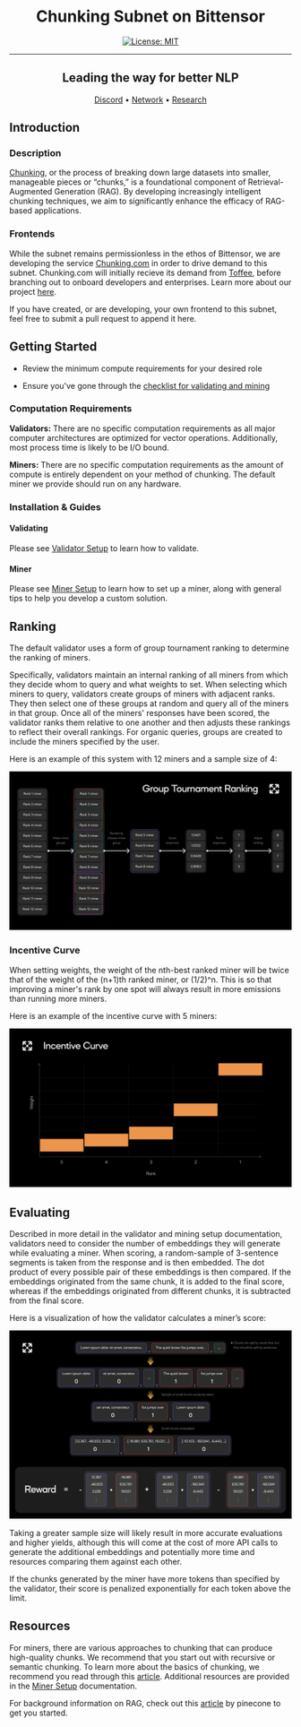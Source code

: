 <div align="center">

# **Chunking Subnet on Bittensor** <!-- omit in toc -->

[![License: MIT](https://img.shields.io/badge/License-MIT-yellow.svg)](https://opensource.org/licenses/MIT)

---

## Leading the way for better NLP <!-- omit in toc -->

[Discord](https://discord.gg/bittensor) • [Network](https://taostats.io/) • [Research](https://bittensor.com/whitepaper)

</div>

## Introduction

### Description

[Chunking](./docs/chunking.md), or the process of breaking down large datasets into smaller, manageable pieces or “chunks,” is a foundational component of Retrieval-Augmented Generation (RAG). By developing increasingly intelligent chunking techniques, we aim to significantly enhance the efficacy of RAG-based applications.

### Frontends

While the subnet remains permissionless in the ethos of Bittensor, we are developing the service [Chunking.com](https://chunking.com) in order to drive demand to this subnet. Chunking.com will initially recieve its demand from [Toffee](https://medium.com/@vectorchat/introducing-toffee-a-new-era-in-conversational-ai-cfd09c6648ae), before branching out to onboard developers and enterprises. Learn more about our project [here](https://vectorchat.ai).

If you have created, or are developing, your own frontend to this subnet, feel free to submit a pull request to append it here.

## Getting Started

- Review the minimum compute requirements for your desired role

- Ensure you've gone through the [checklist for validating and mining](https://docs.bittensor.com/subnets/checklist-for-validating-mining)

### Computation Requirements

**Validators:** There are no specific computation requirements as all major computer architectures are optimized for vector operations. Additionally, most process time is likely to be I/O bound.

**Miners:** There are no specific computation requirements as the amount of compute is entirely dependent on your method of chunking. The default miner we provide should run on any hardware.

### Installation & Guides

#### Validating

Please see [Validator Setup](./docs/validator_setup.md) to learn how to validate.

#### Miner

Please see [Miner Setup](./docs/miner_setup.md) to learn how to set up a miner, along with general tips to help you develop a custom solution.

## Ranking

The default validator uses a form of group tournament ranking to determine the ranking of miners.

Specifically, validators maintain an internal ranking of all miners from which they decide whom to query and what weights to set. When selecting which miners to query, validators create groups of miners with adjacent ranks. They then select one of these groups at random and query all of the miners in that group. Once all of the miners' responses have been scored, the validator ranks them relative to one another and then adjusts these rankings to reflect their overall rankings. For organic queries, groups are created to include the miners specified by the user.

Here is an example of this system with 12 miners and a sample size of 4:

![ranking_visualization](./assets/ranking_visualization.png)

### Incentive Curve

When setting weights, the weight of the nth-best ranked miner will be twice that of the weight of the (n+1)th ranked miner, or (1/2)^n. This is so that improving a miner's rank by one spot will always result in more emissions than running more miners.

Here is an example of the incentive curve with 5 miners:

![incentive_curve](./assets/incentive_curve.png)

## Evaluating

Described in more detail in the validator and mining setup documentation, validators need to consider the number of embeddings they will generate while evaluating a miner. When scoring, a random-sample of 3-sentence segments is taken from the response and is then embedded. The dot product of every possible pair of these embeddings is then compared. If the embeddings originated from the same chunk, it is added to the final score, whereas if the embeddings originated from different chunks, it is subtracted from the final score.

Here is a visualization of how the validator calculates a miner’s score:

![evaluations](./assets/evaluations.png)

Taking a greater sample size will likely result in more accurate evaluations and higher yields, although this will come at the cost of more API calls to generate the additional embeddings and potentially more time and resources comparing them against each other.

If the chunks generated by the miner have more tokens than specified by the validator, their score is penalized exponentially for each token above the limit.

## Resources

For miners, there are various approaches to chunking that can produce high-quality chunks. We recommend that you start out with recursive or semantic chunking. To learn more about the basics of chunking, we recommend you read through this [article](https://www.pinecone.io/learn/chunking-strategies/). Additional resources are provided in the [Miner Setup](./docs/miner_setup.md) documentation.

For background information on RAG, check out this [article](https://www.pinecone.io/learn/retrieval-augmented-generation/) by pinecone to get you started.
